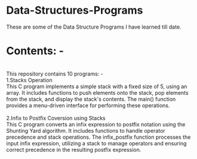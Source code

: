 # Data-Structures-Programs
These are some of the Data Structure Programs I have learned till date.
<br>
# Contents: -
<br> This repository contains 10 programs: -
<br>
1.Stacks Operation
<br>
This C program implements a simple stack with a fixed size of 5, using an array. It includes functions to push elements onto the stack, pop elements from the stack, and display the stack's contents. The main() function provides a menu-driven interface for performing these operations.
<br>
<br>
2.Infix to Postfix Coversion using Stacks
<br>
This C program converts an infix expression to postfix notation using the Shunting Yard algorithm. It includes functions to handle operator precedence and stack operations. The infix_postfix function processes the input infix expression, utilizing a stack to manage operators and ensuring correct precedence in the resulting postfix expression.
<br>
<br>
